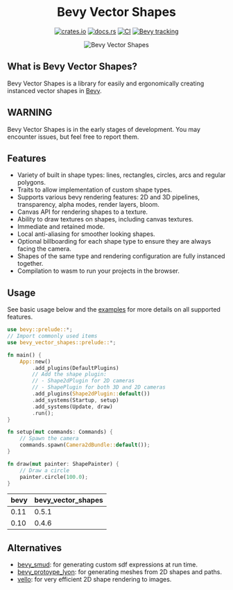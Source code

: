 <div align="center">
<h1>
    Bevy Vector Shapes
</h1>

[![crates.io](https://img.shields.io/crates/v/bevy_vector_shapes)](https://crates.io/crates/bevy_vector_shapes)
[![docs.rs](https://docs.rs/bevy_vector_shapes/badge.svg)](https://docs.rs/bevy_vector_shapes)
[![CI](https://github.com/james-j-obrien/bevy_vector_shapes/workflows/Rust/badge.svg?branch=main)](https://github.com/james-j-obrien/bevy_vector_shapes/actions?query=workflow%3A%22Rust%22+branch%3Amain)
[![Bevy tracking](https://img.shields.io/badge/Bevy%20tracking-released%20version-lightblue)](https://github.com/bevyengine/bevy/blob/main/docs/plugins_guidelines.md#main-branch-tracking)

<img src="assets/shapes_gallery_3d.gif" alt="Bevy Vector Shapes"/>
</div>

## What is Bevy Vector Shapes?
Bevy Vector Shapes is a library for easily and ergonomically creating instanced vector shapes in [Bevy](https://bevyengine.org/).

## WARNING
Bevy Vector Shapes is in the early stages of development. You may encounter issues, but feel free to report them.

## Features
- Variety of built in shape types: lines, rectangles, circles, arcs and regular polygons.
- Traits to allow implementation of custom shape types.
- Supports various bevy rendering features: 2D and 3D pipelines, transparency, alpha modes, render layers, bloom.
- Canvas API for rendering shapes to a texture.
- Ability to draw textures on shapes, including canvas textures.
- Immediate and retained mode.
- Local anti-aliasing for smoother looking shapes.
- Optional billboarding for each shape type to ensure they are always facing the camera.
- Shapes of the same type and rendering configuration are fully instanced together.
- Compilation to wasm to run your projects in the browser.

## Usage
See basic usage below and the [examples](https://github.com/james-j-obrien/bevy_vector_shapes/tree/main/examples) for more details on all supported features.

```rust
use bevy::prelude::*;
// Import commonly used items
use bevy_vector_shapes::prelude::*;

fn main() {
    App::new()
        .add_plugins(DefaultPlugins)
        // Add the shape plugin:
        // - Shape2dPlugin for 2D cameras
        // - ShapePlugin for both 3D and 2D cameras
        .add_plugins(Shape2dPlugin::default())
        .add_systems(Startup, setup)
        .add_systems(Update, draw)
        .run();
}

fn setup(mut commands: Commands) {
    // Spawn the camera
    commands.spawn(Camera2dBundle::default());
}

fn draw(mut painter: ShapePainter) {
    // Draw a circle
    painter.circle(100.0);
}
```

| bevy | bevy_vector_shapes |
| ---- | ------------------ |
| 0.11 | 0.5.1              |
| 0.10 | 0.4.6              |

## Alternatives
- [bevy_smud](https://github.com/johanhelsing/bevy_smud): for generating custom sdf expressions at run time.
- [bevy_protoype_lyon](https://github.com/Nilirad/bevy_prototype_lyon): for generating meshes from 2D shapes and paths.
- [vello](https://github.com/linebender/vello): for very efficient 2D shape rendering to images.

